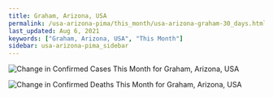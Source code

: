 ```yaml
---
title: Graham, Arizona, USA
permalink: /usa-arizona-pima/this_month/usa-arizona-graham-30_days.html
last_updated: Aug 6, 2021
keywords: ["Graham, Arizona, USA", "This Month"]
sidebar: usa-arizona-pima_sidebar
---
```


![Change in Confirmed Cases This Month for Graham, Arizona, USA](/covid_tracker/images/graphs/usa-arizona-graham-delta_confirmed-30_days_graph.png)

![Change in Confirmed Deaths This Month for Graham, Arizona, USA](/covid_tracker/images/graphs/usa-arizona-graham-delta_deaths-30_days_graph.png)
